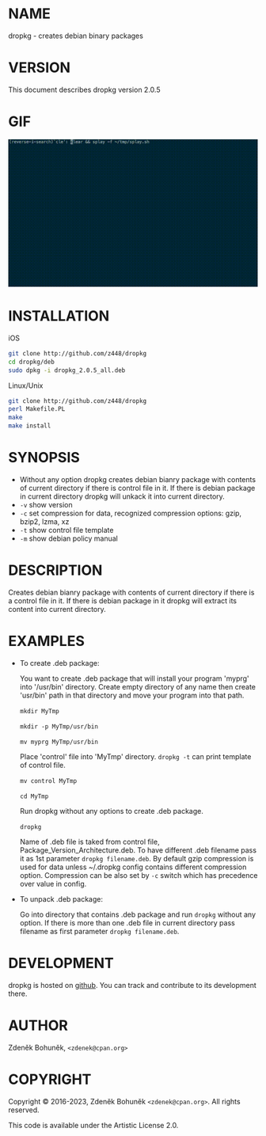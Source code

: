 # NAME

dropkg - creates debian binary packages

# VERSION

This document describes dropkg version 2.0.5

# GIF

![dropkg](https://raw.githubusercontent.com/z448/dropkg/master/dropkg.gif)

# INSTALLATION

iOS

```bash
git clone http://github.com/z448/dropkg
cd dropkg/deb
sudo dpkg -i dropkg_2.0.5_all.deb
```

Linux/Unix

```bash
git clone http://github.com/z448/dropkg
perl Makefile.PL
make
make install
```
               
# SYNOPSIS

- Without any option dropkg creates debian bianry package with contents of current directory if there is control file in it. If there is debian package in current directory dropkg will unkack it into current directory.
- `-v` show version
- `-c` set compression for data, recognized compression options: gzip, bzip2, lzma, xz
- `-t` show control file template  
- `-m` show debian policy manual 

# DESCRIPTION

Creates debian bianry package with contents of current directory if there is a control file in it. If there is debian package in it dropkg will extract its content into current directory.

# EXAMPLES

- To create .deb package:

    You want to create .deb package that will install your program 'myprg' into '/usr/bin' directory. Create empty directory of any name then create 'usr/bin' path in that directory and move your program into that path.

    `mkdir MyTmp`

    `mkdir -p MyTmp/usr/bin`

    `mv myprg MyTmp/usr/bin`

    Place 'control' file into 'MyTmp' directory. `dropkg -t` can print template of control file.

    `mv control MyTmp`

    `cd MyTmp`

    Run dropkg without any options to create .deb package.

    `dropkg`

    Name of .deb file is taked from control file, Package\_Version\_Architecture.deb. To have different .deb filename pass it as 1st parameter `dropkg filename.deb`.
    By default gzip compression is used for data unless ~/.dropkg config contains different compression option. Compression can be also set by `-c` switch which has precedence over value in config.  

- To unpack .deb package:

    Go into directory that contains .deb package and run `dropkg` without any option. If there is more than one .deb file in current directory pass filename as first parameter `dropkg filename.deb`.

# DEVELOPMENT

dropkg is hosted on [github](https://github.com/z448/dropkg). You can track and contribute to its development there.

# AUTHOR

Zdeněk Bohuněk, `<zdenek@cpan.org>`

# COPYRIGHT

Copyright © 2016-2023, Zdeněk Bohuněk `<zdenek@cpan.org>`. All rights reserved.

This code is available under the Artistic License 2.0.
